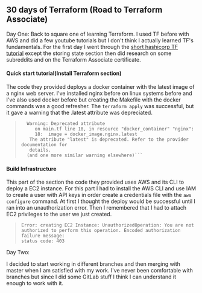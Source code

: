 ## 30 days of Terraform (Road to Terraform Associate)

Day One:
Back to square one of learning Terraform. I used TF before with AWS and did a few youtube tutorials but I don't think I actually learned TF's fundamentals. For the first day I went through the [short hashicorp TF tutorial](https://learn.hashicorp.com/tutorials/terraform/infrastructure-as-code?) except the storing state section then did research on some subreddits and on the Terraform Associate certificate.

#### Quick start tutorial(Install Terraform section) 

The code they provided deploys a docker container with the latest image of a nginx web server. I've installed nginx before on linux systems before and I've also used docker before but creating the Makefile with the docker commands was a good refresher. The `terraform apply` was successful, but it gave a warning that the .latest attribute was depreciated. 

> 		Warning: Deprecated attribute
> 		   on main.tf line 18, in resource "docker_container" "nginx":
> 		   18: 	image = docker_image.nginx.latest
> 		 The attribute "latest" is deprecated. Refer to the provider documentation for
> 		 details.
> 		(and one more similar warning elsewhere)```
>

#### Build Infrastructure 

This part of the section the code they provided uses AWS and its CLI to deploy a EC2 instance. For this part I had to install the AWS CLI and use IAM to create a user with API keys in order create a credentials file with the `aws configure` command. At first I thought the deploy would be successful until I ran into an unauthorization error. Then I remembered that I had to attach EC2 privileges to the user we just created.

> ```	  
> Error: creating EC2 Instance: UnauthorizedOperation: You are not authorized to perform this operation. Encoded authorization failure message: 
> status code: 403
> ```

Day Two:

I decided to start working in different branches and then merging with master when I am satisfied with my work. I've never been comfortable with branches but since I did some GitLab stuff I think I can understand it enough to work with it. 